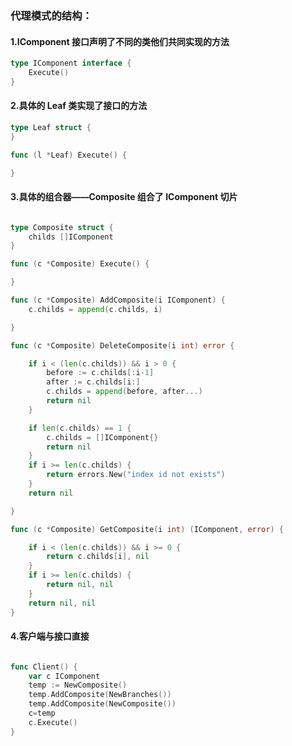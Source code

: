 ### 代理模式的结构：

#### 1.IComponent 接口声明了不同的类他们共同实现的方法

```go
type IComponent interface {
	Execute()
}

```

#### 2.具体的 Leaf 类实现了接口的方法

```go
type Leaf struct {
}

func (l *Leaf) Execute() {

}

```

#### 3.具体的组合器——Composite 组合了 IComponent 切片

```go

type Composite struct {
	childs []IComponent
}

func (c *Composite) Execute() {

}

func (c *Composite) AddComposite(i IComponent) {
	c.childs = append(c.childs, i)

}

func (c *Composite) DeleteComposite(i int) error {

	if i < (len(c.childs)) && i > 0 {
		before := c.childs[:i-1]
		after := c.childs[i:]
		c.childs = append(before, after...)
		return nil
	}

	if len(c.childs) == 1 {
		c.childs = []IComponent{}
		return nil
	}
	if i >= len(c.childs) {
		return errors.New("index id not exists")
	}
	return nil

}

func (c *Composite) GetComposite(i int) (IComponent, error) {

	if i < (len(c.childs)) && i >= 0 {
		return c.childs[i], nil
	}
	if i >= len(c.childs) {
		return nil, nil
	}
	return nil, nil
}


```

#### 4.客户端与接口直接

```go

func Client() {
	var c IComponent
	temp := NewComposite()
	temp.AddComposite(NewBranches())
	temp.AddComposite(NewComposite())
    c=temp
	c.Execute()
}

```
